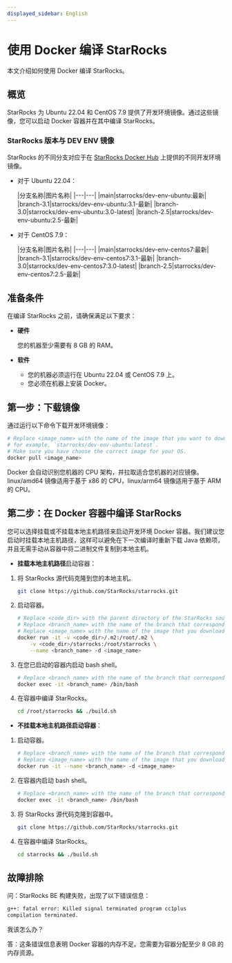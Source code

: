 ```yaml
---
displayed_sidebar: English
---
```


# 使用 Docker 编译 StarRocks

本文介绍如何使用 Docker 编译 StarRocks。

## 概览

StarRocks 为 Ubuntu 22.04 和 CentOS 7.9 提供了开发环境镜像。通过这些镜像，您可以启动 Docker 容器并在其中编译 StarRocks。

### StarRocks 版本与 DEV ENV 镜像

StarRocks 的不同分支对应于在 [StarRocks Docker Hub](https://hub.docker.com/u/starrocks) 上提供的不同开发环境镜像。

- 对于 Ubuntu 22.04：

  |分支名称|图片名称|
|---|---|
  |main|starrocks/dev-env-ubuntu:最新|
  |branch-3.1|starrocks/dev-env-ubuntu:3.1-最新|
  |branch-3.0|starrocks/dev-env-ubuntu:3.0-latest|
  |branch-2.5|starrocks/dev-env-ubuntu:2.5-最新|

- 对于 CentOS 7.9：

  |分支名称|图片名称|
|---|---|
  |main|starrocks/dev-env-centos7:最新|
  |branch-3.1|starrocks/dev-env-centos7:3.1-最新|
  |branch-3.0|starrocks/dev-env-centos7:3.0-latest|
  |branch-2.5|starrocks/dev-env-centos7:2.5-最新|

## 准备条件

在编译 StarRocks 之前，请确保满足以下要求：

- **硬件**

  您的机器至少需要有 8 GB 的 RAM。

- **软件**

  - 您的机器必须运行在 Ubuntu 22.04 或 CentOS 7.9 上。
  - 您必须在机器上安装 Docker。

## 第一步：下载镜像

通过运行以下命令下载开发环境镜像：

```Bash
# Replace <image_name> with the name of the image that you want to download, 
# for example, `starrocks/dev-env-ubuntu:latest`.
# Make sure you have choose the correct image for your OS.
docker pull <image_name>
```

Docker 会自动识别您机器的 CPU 架构，并拉取适合您机器的对应镜像。linux/amd64 镜像适用于基于 x86 的 CPU，linux/arm64 镜像适用于基于 ARM 的 CPU。

## 第二步：在 Docker 容器中编译 StarRocks

您可以选择挂载或不挂载本地主机路径来启动开发环境 Docker 容器。我们建议您启动时挂载本地主机路径，这样可以避免在下一次编译时重新下载 Java 依赖项，并且无需手动从容器中将二进制文件复制到本地主机。

- **挂载本地主机路径**启动容器：

1.   将 StarRocks 源代码克隆到您的本地主机。

     ```Bash
     git clone https://github.com/StarRocks/starrocks.git
     ```

2.   启动容器。

     ```Bash
     # Replace <code_dir> with the parent directory of the StarRocks source code directory.
     # Replace <branch_name> with the name of the branch that corresponds to the image name.
     # Replace <image_name> with the name of the image that you downloaded.
     docker run -it -v <code_dir>/.m2:/root/.m2 \
         -v <code_dir>/starrocks:/root/starrocks \
         --name <branch_name> -d <image_name>
     ```

3.   在您已启动的容器内启动 bash shell。

     ```Bash
     # Replace <branch_name> with the name of the branch that corresponds to the image name.
     docker exec -it <branch_name> /bin/bash
     ```

4.   在容器中编译 StarRocks。

     ```Bash
     cd /root/starrocks && ./build.sh
     ```

- **不挂载本地主机路径启动容器**：

1.   启动容器。

     ```Bash
     # Replace <branch_name> with the name of the branch that corresponds to the image name.
     # Replace <image_name> with the name of the image that you downloaded.
     docker run -it --name <branch_name> -d <image_name>
     ```

2.   在容器内启动 bash shell。

     ```Bash
     # Replace <branch_name> with the name of the branch that corresponds to the image name.
     docker exec -it <branch_name> /bin/bash
     ```

3.   将 StarRocks 源代码克隆到容器中。

     ```Bash
     git clone https://github.com/StarRocks/starrocks.git
     ```

4.   在容器中编译 StarRocks。

     ```Bash
     cd starrocks && ./build.sh
     ```

## 故障排除

问：StarRocks BE 构建失败，出现了以下错误信息：

```Bash
g++: fatal error: Killed signal terminated program cc1plus
compilation terminated.
```

我该怎么办？

答：这条错误信息表明 Docker 容器的内存不足。您需要为容器分配至少 8 GB 的内存资源。
